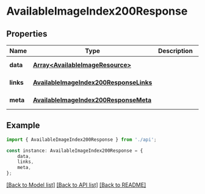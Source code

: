 # AvailableImageIndex200Response


## Properties

Name | Type | Description | Notes
------------ | ------------- | ------------- | -------------
**data** | [**Array&lt;AvailableImageResource&gt;**](AvailableImageResource.md) |  | [default to undefined]
**links** | [**AvailableImageIndex200ResponseLinks**](AvailableImageIndex200ResponseLinks.md) |  | [default to undefined]
**meta** | [**AvailableImageIndex200ResponseMeta**](AvailableImageIndex200ResponseMeta.md) |  | [default to undefined]

## Example

```typescript
import { AvailableImageIndex200Response } from './api';

const instance: AvailableImageIndex200Response = {
    data,
    links,
    meta,
};
```

[[Back to Model list]](../README.md#documentation-for-models) [[Back to API list]](../README.md#documentation-for-api-endpoints) [[Back to README]](../README.md)

